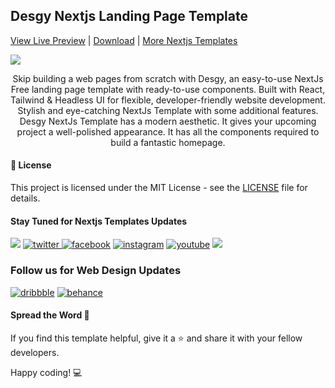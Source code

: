 ## Desgy Nextjs Landing Page Template
[View Live Preview](https://desgy-tailwind-nextjs-free.vercel.app/) | [Download](https://getnextjstemplates.com/products/desgy-nextjs-free-landing-page-template) | [More Nextjs Templates](https://getnextjstemplates.com/)


<a target="_blank" href="DESGY URL">
  <img src="https://www.wrappixel.com/wp-content/uploads/edd/2025/04/desgy-free-nextjs-landing-page-for-business-portfolio.jpg" />
</a>

<p style="text-align:center;">Skip building a web pages from scratch with Desgy, an easy-to-use NextJs Free landing page template with ready-to-use components. Built with React, Tailwind & Headless UI for flexible, developer-friendly website development. Stylish and eye-catching NextJs Template with some additional features. Desgy NextJs Template has a modern aesthetic. It gives your upcoming project a well-polished appearance. It has all the components required to build a fantastic homepage.
</p>


#### 📜 License

This project is licensed under the MIT License - see the [LICENSE](https://getnextjstemplates.com/privacy) file for details.

#### Stay Tuned for Nextjs Templates Updates

[![](https://img.shields.io/badge/GitHub-100000?style=for-the-badge&logo=github&logoColor=white)](http://github.com/nextjs-templates/)  [![twitter](https://img.shields.io/badge/twitter-x?style=for-the-badge&logo=x&logoColor=white&color=%230f1419) ](https://x.com/Getnextjstemplt)  [
![facebook](https://img.shields.io/badge/facebook-logo?style=for-the-badge&logo=facebook&logoColor=white&color=%230866ff)](https://www.facebook.com/getnextjstemplates) [![instagram](https://img.shields.io/badge/instagram-logo?style=for-the-badge&logo=instagram&logoColor=white&color=%23F35369)](https://www.instagram.com/getnextjstemplates/)  [![youtube](https://img.shields.io/badge/youtube-logo?style=for-the-badge&logo=youtube&logoColor=white&color=%23cc0000)](https://www.youtube.com/@NextjsTemplates)  [![](https://img.shields.io/badge/LinkedIn-0077B5?style=for-the-badge&logo=linkedin&logoColor=white)](https://www.linkedin.com/in/nextjstemplates/)

### Follow us for Web Design Updates

[![dribbble](https://img.shields.io/badge/dribbble-logo?style=for-the-badge&logo=dribbble&logoColor=white&color=%23ea64d9)](https://dribbble.com/wrappixel) [![behance](https://img.shields.io/badge/behance-logo?style=for-the-badge&logo=behance&logoColor=white&color=%230057ff)](https://www.behance.net/GetNextjsTemplates/)


#### Spread the Word 📢

If you find this template helpful, give it a ⭐️ and share it with your fellow developers. 

Happy coding! 💻
